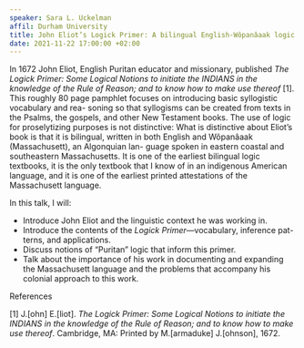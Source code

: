 ```yaml
---
speaker: Sara L. Uckelman
affil: Durham University
title: John Eliot’s Logick Primer: A bilingual English-Wôpanâaak logic textbook
date: 2021-11-22 17:00:00 +02:00
---
```


In 1672 John Eliot, English Puritan educator and missionary, published _The Logick Primer: Some Logical Notions to initiate the INDIANS in the knowledge of the Rule of Reason; and to know how to make use thereof_ [1]. This roughly 80 page pamphlet focuses on introducing basic syllogistic vocabulary and rea- soning so that syllogisms can be created from texts in the Psalms, the gospels, and other New Testament books. The use of logic for proselytizing purposes is not distinctive: What is distinctive about Eliot’s book is that it is bilingual, written in both English and Wôpanâaak (Massachusett), an Algonquian lan- guage spoken in eastern coastal and southeastern Massachusetts. It is one of the earliest bilingual logic textbooks, it is the only textbook that I know of in an indigenous American language, and it is one of the earliest printed attestations of the Massachusett language.

In this talk, I will:

- Introduce John Eliot and the linguistic context he was working in.
- Introduce the contents of the _Logick Primer_—vocabulary, inference pat- terns, and applications.
- Discuss notions of “Puritan” logic that inform this primer.
- Talk about the importance of his work in documenting and expanding the Massachusett language and the problems that accompany his colonial approach to this work.

References

[1] J.[ohn] E.[liot]. _The Logick Primer: Some Logical Notions to initiate the INDIANS in the knowledge of the Rule of Reason; and to know how to make use thereof_. Cambridge, MA: Printed by M.[armaduke] J.[ohnson], 1672.
